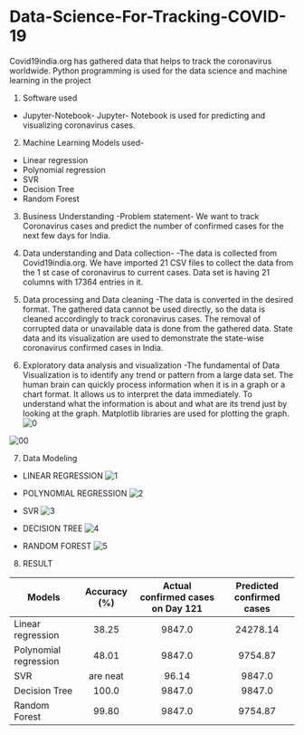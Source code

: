 # Data-Science-For-Tracking-COVID-19

Covid19india.org has gathered data that helps to track the coronavirus worldwide. Python programming is used for the data science and machine learning in the project
1) Software used
-	Jupyter-Notebook- Jupyter- Notebook is used for predicting and visualizing coronavirus cases.

2) Machine Learning Models used-
-	Linear regression
-	Polynomial regression
-	SVR
-	Decision Tree
-	Random Forest

3)	Business Understanding
-Problem statement- We want to track Coronavirus cases and predict the number of confirmed cases for the next few days for India.

4)	Data understanding and Data collection-
-The data is collected from Covid19india.org. We have imported 21 CSV files to collect the data from the 1 st case of coronavirus to current cases. Data set is having 21 columns with 17364 entries in it.

5)	Data processing and Data cleaning
-The data is converted in the desired format. The gathered data cannot be used directly, so the data is cleaned accordingly to track coronavirus cases. The removal of corrupted data or unavailable data is done from the gathered data. State data and its visualization are used to demonstrate the state-wise coronavirus confirmed cases in India.
 
6)	Exploratory data analysis and visualization
-The fundamental of Data Visualization is to identify any trend or pattern from a large data set. The human brain can quickly process information when it is in a graph or a chart format. It allows us to interpret the data immediately. To understand what the information is about and what are its trend just by looking at the graph. Matplotlib libraries are used for plotting the graph.
![0](https://user-images.githubusercontent.com/41810625/127189752-ba78410d-c91a-4d72-ad5a-c79125b7e67f.png)

![00](https://user-images.githubusercontent.com/41810625/127189860-e49c0307-76a3-4ee7-8100-ca2a106ed0c2.png)

7)	Data Modeling
-	LINEAR REGRESSION
  ![1](https://user-images.githubusercontent.com/41810625/127188748-15d6f747-6dba-49ba-b6a5-bcd27e03b032.png)

-	POLYNOMIAL REGRESSION
  ![2](https://user-images.githubusercontent.com/41810625/127188834-54da5e91-28fe-41ef-bcec-87d223a76e3f.png)

-	SVR
  ![3](https://user-images.githubusercontent.com/41810625/127189426-f9a86155-25e4-40ca-b6ab-31384b903f51.png)
  
-	DECISION TREE
  ![4](https://user-images.githubusercontent.com/41810625/127189511-138b1eff-5cf9-4809-9837-cdc37e00241d.jpg)

-	RANDOM FOREST
  ![5](https://user-images.githubusercontent.com/41810625/127189591-72683b2c-2042-467b-8514-6ef1f76209a8.jpg)

8) RESULT


| Models               | Accuracy (%)  | Actual confirmed cases on Day 121  |	Predicted confirmed cases|
| ---------------------|:-------------:| :---------------------------------:| :-------------------------:|
| Linear regression    |   38.25       | 9847.0                             | 24278.14                   |
| Polynomial regression|   48.01       | 9847.0                             |   9754.87                  |
| SVR | are neat       |   96.14       | 9847.0                             |     9601.0                 |
| Decision Tree        |   100.0       | 9847.0                             |     9847.0                 |
| Random Forest        |   99.80       | 9847.0                             |  9754.87                   |
